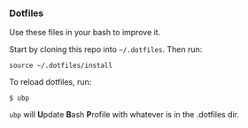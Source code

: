 ### Dotfiles

Use these files in your bash to improve it.

Start by cloning this repo into `~/.dotfiles`. Then run:

`source ~/.dotfiles/install`

To reload dotfiles, run:

`$ ubp`

`ubp` will **U**pdate **B**ash **P**rofile with whatever is in the .dotfiles
dir.
